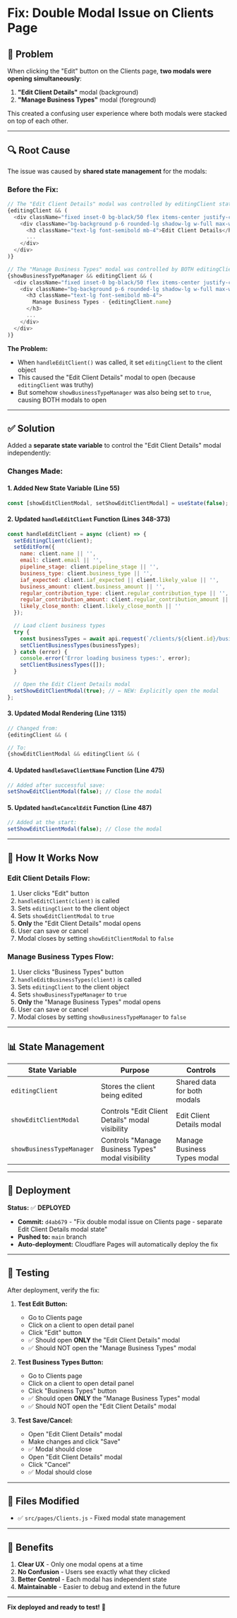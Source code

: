 # Fix: Double Modal Issue on Clients Page

## 🐛 Problem

When clicking the "Edit" button on the Clients page, **two modals were opening simultaneously**:

1. **"Edit Client Details"** modal (background)
2. **"Manage Business Types"** modal (foreground)

This created a confusing user experience where both modals were stacked on top of each other.

---

## 🔍 Root Cause

The issue was caused by **shared state management** for the modals:

### **Before the Fix:**

```javascript
// The "Edit Client Details" modal was controlled by editingClient state:
{editingClient && (
  <div className="fixed inset-0 bg-black/50 flex items-center justify-center z-50">
    <div className="bg-background p-6 rounded-lg shadow-lg w-full max-w-md">
      <h3 className="text-lg font-semibold mb-4">Edit Client Details</h3>
      ...
    </div>
  </div>
)}

// The "Manage Business Types" modal was controlled by BOTH editingClient AND showBusinessTypeManager:
{showBusinessTypeManager && editingClient && (
  <div className="fixed inset-0 bg-black/50 flex items-center justify-center z-[100]">
    <div className="bg-background p-6 rounded-lg shadow-lg w-full max-w-4xl">
      <h3 className="text-lg font-semibold mb-4">
        Manage Business Types - {editingClient.name}
      </h3>
      ...
    </div>
  </div>
)}
```

**The Problem:**
- When `handleEditClient()` was called, it set `editingClient` to the client object
- This caused the "Edit Client Details" modal to open (because `editingClient` was truthy)
- But somehow `showBusinessTypeManager` was also being set to `true`, causing BOTH modals to open

---

## ✅ Solution

Added a **separate state variable** to control the "Edit Client Details" modal independently:

### **Changes Made:**

#### 1. Added New State Variable (Line 55)
```javascript
const [showEditClientModal, setShowEditClientModal] = useState(false); // NEW: Separate state for Edit Client Details modal
```

#### 2. Updated `handleEditClient` Function (Lines 348-373)
```javascript
const handleEditClient = async (client) => {
  setEditingClient(client);
  setEditForm({
    name: client.name || '',
    email: client.email || '',
    pipeline_stage: client.pipeline_stage || '',
    business_type: client.business_type || '',
    iaf_expected: client.iaf_expected || client.likely_value || '',
    business_amount: client.business_amount || '',
    regular_contribution_type: client.regular_contribution_type || '',
    regular_contribution_amount: client.regular_contribution_amount || '',
    likely_close_month: client.likely_close_month || ''
  });

  // Load client business types
  try {
    const businessTypes = await api.request(`/clients/${client.id}/business-types`);
    setClientBusinessTypes(businessTypes);
  } catch (error) {
    console.error('Error loading business types:', error);
    setClientBusinessTypes([]);
  }

  // Open the Edit Client Details modal
  setShowEditClientModal(true); // ← NEW: Explicitly open the modal
};
```

#### 3. Updated Modal Rendering (Line 1315)
```javascript
// Changed from:
{editingClient && (

// To:
{showEditClientModal && editingClient && (
```

#### 4. Updated `handleSaveClientName` Function (Line 475)
```javascript
// Added after successful save:
setShowEditClientModal(false); // Close the modal
```

#### 5. Updated `handleCancelEdit` Function (Line 487)
```javascript
// Added at the start:
setShowEditClientModal(false); // Close the modal
```

---

## 🎯 How It Works Now

### **Edit Client Details Flow:**
1. User clicks "Edit" button
2. `handleEditClient(client)` is called
3. Sets `editingClient` to the client object
4. Sets `showEditClientModal` to `true`
5. **Only** the "Edit Client Details" modal opens
6. User can save or cancel
7. Modal closes by setting `showEditClientModal` to `false`

### **Manage Business Types Flow:**
1. User clicks "Business Types" button
2. `handleEditBusinessTypes(client)` is called
3. Sets `editingClient` to the client object
4. Sets `showBusinessTypeManager` to `true`
5. **Only** the "Manage Business Types" modal opens
6. User can save or cancel
7. Modal closes by setting `showBusinessTypeManager` to `false`

---

## 📊 State Management

| State Variable | Purpose | Controls |
|----------------|---------|----------|
| `editingClient` | Stores the client being edited | Shared data for both modals |
| `showEditClientModal` | Controls "Edit Client Details" modal visibility | Edit Client Details modal |
| `showBusinessTypeManager` | Controls "Manage Business Types" modal visibility | Manage Business Types modal |

---

## 🚀 Deployment

**Status:** ✅ **DEPLOYED**

- **Commit:** `d4ab679` - "Fix double modal issue on Clients page - separate Edit Client Details modal state"
- **Pushed to:** `main` branch
- **Auto-deployment:** Cloudflare Pages will automatically deploy the fix

---

## 🧪 Testing

After deployment, verify the fix:

1. **Test Edit Button:**
   - Go to Clients page
   - Click on a client to open detail panel
   - Click "Edit" button
   - ✅ Should open **ONLY** the "Edit Client Details" modal
   - ✅ Should NOT open the "Manage Business Types" modal

2. **Test Business Types Button:**
   - Go to Clients page
   - Click on a client to open detail panel
   - Click "Business Types" button
   - ✅ Should open **ONLY** the "Manage Business Types" modal
   - ✅ Should NOT open the "Edit Client Details" modal

3. **Test Save/Cancel:**
   - Open "Edit Client Details" modal
   - Make changes and click "Save"
   - ✅ Modal should close
   - Open "Edit Client Details" modal
   - Click "Cancel"
   - ✅ Modal should close

---

## 📁 Files Modified

- ✅ `src/pages/Clients.js` - Fixed modal state management

---

## 🎉 Benefits

1. **Clear UX** - Only one modal opens at a time
2. **No Confusion** - Users see exactly what they clicked
3. **Better Control** - Each modal has independent state
4. **Maintainable** - Easier to debug and extend in the future

---

**Fix deployed and ready to test!** 🚀

